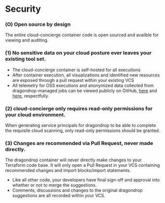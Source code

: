 # Security

### (O) Open source by design

The entire cloud-concierge container code is open sourced and availble for viewing and auditing.

### (1) No sensitive data on your cloud posture ever leaves your existing tool set.

* The cloud-concierge container is self-hosted for all executions
* After container execution, all visualizations and identified new resources are exposed through a pull request within your existing VCS
* All telemetry for OSS executions and anonymized data collected from dragondrop-managed jobs can be viewed publicly on GitHub, [here](https://github.com/dragondrop-cloud/cloud-concierge/blob/dev/main/internal/implementations/dragon\_drop/http\_dragondrop\_oss\_methods.go) and [here](https://github.com/dragondrop-cloud/cloud-concierge/blob/dev/main/internal/implementations/dragon\_drop/http\_dragondrop\_managed\_visualization.go), respectfully.

### (2) cloud-concierge only requires read-only permissions for your cloud environment.

When generating service principals for dragondrop to be able to complete the requisite cloud scanning, only read-only permissions should be granted.

### (3) Changes are recommended via Pull Request, never made directly.

The dragondrop container will never directly make changes to your Terraform code base. It will only open a Pull Request in your VCS containing recommended changes and import blocks/import statements.

* Like all other code, your developers have final sign-off and approval into whether or not to merge the suggestions.
* Comments, discussions and changes to the original dragondrop suggestions are all recorded within your VCS.
